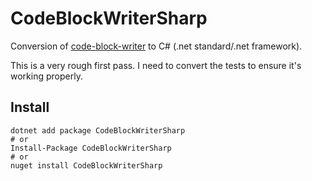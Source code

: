 # CodeBlockWriterSharp

Conversion of [code-block-writer](https://github.com/dsherret/code-block-writer) to C# (.net standard/.net framework).

This is a very rough first pass. I need to convert the tests to ensure it's working properly.

## Install

```
dotnet add package CodeBlockWriterSharp
# or
Install-Package CodeBlockWriterSharp
# or
nuget install CodeBlockWriterSharp
```